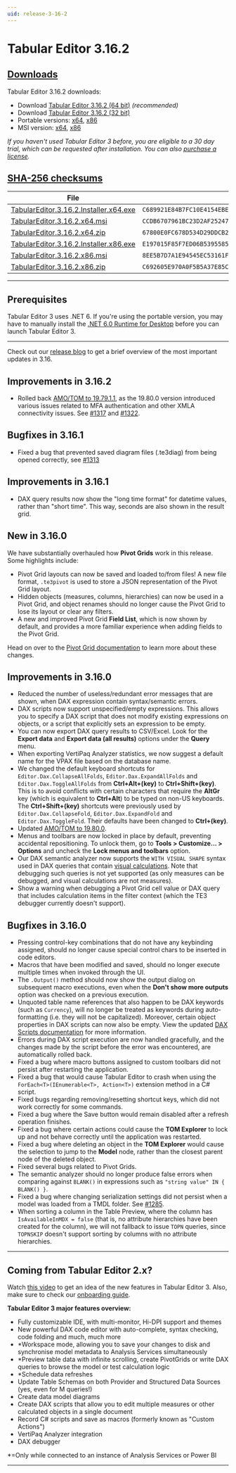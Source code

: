 ```yaml
---
uid: release-3-16-2
---
```

# Tabular Editor 3.16.2

## [**Downloads**](#tab/downloads)

Tabular Editor 3.16.2 downloads:

- Download [Tabular Editor 3.16.2 (64 bit)](https://cdn.tabulareditor.com/files/TabularEditor.3.16.2.Installer.x64.exe) *(recommended)*
- Download [Tabular Editor 3.16.2 (32 bit)](https://cdn.tabulareditor.com/files/TabularEditor.3.16.2.Installer.x86.exe)
- Portable versions: [x64](https://cdn.tabulareditor.com/files/TabularEditor.3.16.2.x64.zip), [x86](https://cdn.tabulareditor.com/files/TabularEditor.3.16.2.x86.zip)
- MSI version: [x64](https://cdn.tabulareditor.com/files/TabularEditor.3.16.2.x64.msi), [x86](https://cdn.tabulareditor.com/files/TabularEditor.3.16.2.x86.msi)

*If you haven't used Tabular Editor 3 before, you are eligible to a 30 day trial, which can be requested after installation. You can also [purchase a license](https://tabulareditor.com/licensing).*

## [**SHA-256 checksums**](#tab/checksums)

| File | SHA-256 |
| -- | -- |
| [TabularEditor.3.16.2.Installer.x64.exe](https://cdn.tabulareditor.com/files/TabularEditor.3.16.2.Installer.x64.exe)    | `C689921E84B7FC10E4154EBE117E279E7C08C56BE7859E3FE3ABB0BB78CF532A` |
| [TabularEditor.3.16.2.x64.msi](https://cdn.tabulareditor.com/files/TabularEditor.3.16.2.x64.msi)                        | `CCDB6707961BC23D2AF25247CF05070FDF2BE92EA96068FF05B2A6228FADD829` |
| [TabularEditor.3.16.2.x64.zip](https://cdn.tabulareditor.com/files/TabularEditor.3.16.2.x64.zip)                        | `67800E0FC678D534D29DDCB2EA0887062A7F2CD7D8E86F2B158AFCAB48394307` |
| [TabularEditor.3.16.2.Installer.x86.exe](https://cdn.tabulareditor.com/files/TabularEditor.3.16.2.Installer.x86.exe)    | `E197015F85F7ED06B53955855F65CF8E89E6DFDEDE4E98C3A25DAE777F7D3F55` |
| [TabularEditor.3.16.2.x86.msi](https://cdn.tabulareditor.com/files/TabularEditor.3.16.2.x86.msi)                        | `8EE5B7D7A1E94545EC53161F7DF0D2369F0DAB7A568277C060E765B983D6D18E` |
| [TabularEditor.3.16.2.x86.zip](https://cdn.tabulareditor.com/files/TabularEditor.3.16.2.x86.zip)                        | `C692605E970A0F5B5A37E85C6FD6CFE72AC4D6DFC4B9866899188B7C1AE6EBE6` |

***

## Prerequisites

Tabular Editor 3 uses .NET 6. If you're using the portable version, you may have to manually install the [.NET 6.0 Runtime for Desktop](https://dotnet.microsoft.com/en-us/download/dotnet/6.0/runtime) before you can launch Tabular Editor 3.

***

Check out our [release blog](https://blog.tabulareditor.com/) to get a brief overview of the most important updates in 3.16.

## Improvements in 3.16.2

- Rolled back [AMO/TOM to 19.79.1.1](https://www.nuget.org/packages/Microsoft.AnalysisServices.NetCore.retail.amd64/19.79.1.1), as the 19.80.0 version introduced various issues related to MFA authentication and other XMLA connectivity issues. See [#1317](https://github.com/TabularEditor/TabularEditor3/issues/1317) and [#1322](https://github.com/TabularEditor/TabularEditor3/issues/1322).

## Bugfixes in 3.16.1

- Fixed a bug that prevented saved diagram files (.te3diag) from being opened correctly, see [#1313](https://github.com/TabularEditor/TabularEditor3/issues/1313)

## Improvements in 3.16.1

- DAX query results now show the "long time format" for datetime values, rather than "short time". This way, seconds are also shown in the result grid.

## New in 3.16.0

We have substantially overhauled how **Pivot Grids** work in this release. Some highlights include:

  - Pivot Grid layouts can now be saved and loaded to/from files! A new file format, `.te3pivot` is used to store a JSON representation of the Pivot Grid layout.
  - Hidden objects (measures, columns, hierarchies) can now be used in a Pivot Grid, and object renames should no longer cause the Pivot Grid to lose its layout or clear any filters.
  - A new and improved Pivot Grid **Field List**, which is now shown by default, and provides a more familiar experience when adding fields to the Pivot Grid.

  Head on over to the [Pivot Grid documentation](https://docs.tabulareditor.com/te3/features/pivot-grid.html) to learn more about these changes.

## Improvements in 3.16.0

- Reduced the number of useless/redundant error messages that are shown, when DAX expression contain syntax/semantic errors.
- DAX scripts now support unspecified/empty expressions. This allows you to specify a DAX script that does not modify existing expressions on objects, or a script that explicitly sets an expression to be empty.
- You can now export DAX query results to CSV/Excel. Look for the **Export data** and **Export data (all results)** options under the **Query** menu.
- When exporting VertiPaq Analyzer statistics, we now suggest a default name for the VPAX file based on the database name.
- We changed the default keyboard shortcuts for `Editor.Dax.CollapseAllFolds`, `Editor.Dax.ExpandAllFolds` and `Editor.Dax.ToggleAllFolds` from **Ctrl+Alt+(key)** to **Ctrl+Shift+(key)**. This is to avoid conflicts with certain characters that require the **AltGr** key (which is equivalent to **Ctrl+Alt**) to be typed on non-US keyboards. The **Ctrl+Shift+(key)** shortcuts were previously used by `Editor.Dax.CollapseFold`, `Editor.Dax.ExpandFold` and `Editor.Dax.ToggleFold`. Their defaults have been changed to **Ctrl+(key)**.
- Updated [AMO/TOM to 19.80.0](https://www.nuget.org/packages/Microsoft.AnalysisServices.NetCore.retail.amd64).
- Menus and toolbars are now locked in place by default, preventing accidental repositioning. To unlock them, go to **Tools > Customize... > Options** and uncheck the **Lock menus and toolbars** option.
- Our DAX semantic analyzer now supports the `WITH VISUAL SHAPE` syntax used in DAX queries that contain [visual calculations](https://learn.microsoft.com/en-us/power-bi/transform-model/desktop-visual-calculations-overview). Note that debugging such queries is not yet supported (as only measures can be debugged, and visual calculations are not measures).
- Show a warning when debugging a Pivot Grid cell value or DAX query that includes calculation items in the filter context (which the TE3 debugger currently doesn't support).

## Bugfixes in 3.16.0

- Pressing control-key combinations that do not have any keybinding assigned, should no longer cause special control chars to be inserted in code editors.
- Macros that have been modified and saved, should no longer execute multiple times when invoked through the UI.
- The `.Output()` method should now show the output dialog on subsequent macro executions, even when the **Don't show more outputs** option was checked on a previous execution.
- Unquoted table name references that also happen to be DAX keywords (such as `Currency`), will no longer be treated as keywords during auto-formatting (i.e. they will not be capitalized). Moreover, certain object properties in DAX scripts can now also be empty. View the updated [DAX Scripts documentation](https://docs.tabulareditor.com/te3/features/dax-scripts.html) for more information.
- Errors during DAX script execution are now handled gracefully, and the changes made by the script before the error was encountered, are automatically rolled back.
- Fixed a bug where macro buttons assigned to custom toolbars did not persist after restarting the application.
- Fixed a bug that would cause Tabular Editor to crash when using the `ForEach<T>(IEnumerable<T>, Action<T>)` extension method in a C# script.
- Fixed bugs regarding removing/resetting shortcut keys, which did not work correctly for some commands.
- Fixed a bug where the Save button would remain disabled after a refresh operation finishes.
- Fixed a bug where certain actions could cause the **TOM Explorer** to lock up and not behave correctly until the application was restarted.
- Fixed a bug where deleting an object in the **TOM Explorer** would cause the selection to jump to the **Model** node, rather than the closest parent node of the deleted object.
- Fixed several bugs related to Pivot Grids.
- The semantic analyzer should no longer produce false errors when comparing against `BLANK()` in expressions such as `"string value" IN { BLANK() }`.
- Fixed a bug where changing serialization settings did not persist when a model was loaded from a TMDL folder. See [#1285](https://github.com/TabularEditor/TabularEditor3/issues/1285).
- When sorting a column in the Table Preview, where the column has `IsAvailableInMDX = false` (that is, no attribute hierarchies have been created for the column), we will not fallback to issue `TOPN` queries, since `TOPNSKIP` doesn't support sorting by columns with no attribute hierarchies.

---
## Coming from Tabular Editor 2.x?

Watch [this video](https://www.youtube.com/watch?v=pt3DdcjfImY) to get an idea of the new features in Tabular Editor 3. Also, make sure to check our [onboarding guide](https://docs.tabulareditor.com/onboarding/index.html).

**Tabular Editor 3 major features overview:**
- Fully customizable IDE, with multi-monitor, Hi-DPI support and themes
- New powerful DAX code editor with auto-complete, syntax checking, code folding and much, much more
- *Workspace mode, allowing you to save your changes to disk and synchronise model metadata to Analysis Services simultaneously
- *Preview table data with infinite scrolling, create PivotGrids or write DAX queries to browse the model or test calculation logic
- *Schedule data refreshes
- Update Table Schemas on both Provider and Structured Data Sources (yes, even for M queries!)
- Create data model diagrams
- Create DAX scripts that allow you to edit multiple measures or other calculated objects in a single document
- Record C# scripts and save as macros (formerly known as "Custom Actions")
- VertiPaq Analyzer integration
- DAX debugger

*=Only while connected to an instance of Analysis Services or Power BI

---
